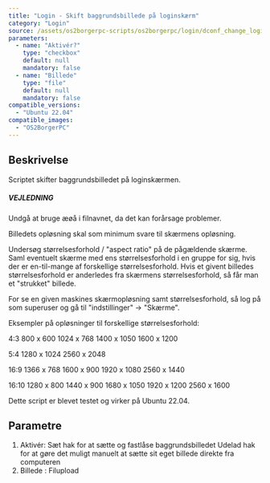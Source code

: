 ```yaml
---
title: "Login - Skift baggrundsbillede på loginskærm"
category: "Login"
source: /assets/os2borgerpc-scripts/os2borgerpc/login/dconf_change_login_bg.sh
parameters:
  - name: "Aktivér?"
    type: "checkbox"
    default: null
    mandatory: false
  - name: "Billede"
    type: "file"
    default: null
    mandatory: false
compatible_versions:
  - "Ubuntu 22.04"
compatible_images:
  - "OS2BorgerPC"
---
```


## Beskrivelse
Scriptet skifter baggrundsbilledet på loginskærmen.


##### VEJLEDNING #####

Undgå at bruge æøå i filnavnet, da det kan forårsage problemer.

Billedets opløsning skal som minimum svare til skærmens opløsning.

Undersøg størrelsesforhold / "aspect ratio" på de pågældende skærme. Saml eventuelt skærme med ens størrelsesforhold i en gruppe for sig, hvis der er en-til-mange af forskellige størrelsesforhold. Hvis et givent billedes størrelsesforhold er anderledes fra skærmens størrelsesforhold, så får man et "strukket" billede.

For se en given maskines skærmopløsning samt størrelsesforhold, så log på som superuser og gå til "indstillinger" -> "Skærme".

Eksempler på opløsninger til forskellige størrelsesforhold:

4:3
800 x 600
1024 x 768
1400 x 1050
1600 x 1200

5:4
1280 x 1024
2560 x 2048

16:9
1366 x 768
1600 x 900
1920 x 1080
2560 x 1440

16:10
1280 x 800
1440 x 900
1680 x 1050
1920 x 1200
2560 x 1600

Dette script er blevet testet og virker på Ubuntu 22.04.

## Parametre

1. Aktivér: 
    Sæt hak for at sætte og fastlåse baggrundsbilledet
    Udelad hak for at gøre det muligt manuelt at sætte sit eget billede direkte fra computeren
2. Billede : Filupload